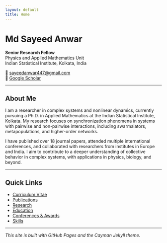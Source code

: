```yaml
---
layout: default
title: Home
---
```


# Md Sayeed Anwar

**Senior Research Fellow**  
Physics and Applied Mathematics Unit  
Indian Statistical Institute, Kolkata, India  

📧 [sayeedanwar447@gmail.com](mailto:sayeedanwar447@gmail.com)  
🔗 [Google Scholar](https://scholar.google.com/citations?user=rB9wRbYAAAAJ&hl=en&oi=ao)

---

## About Me

I am a researcher in complex systems and nonlinear dynamics, currently pursuing a Ph.D. in Applied Mathematics at the Indian Statistical Institute, Kolkata. My research focuses on synchronization phenomena in systems with pairwise and non-pairwise interactions, including swarmalators, metapopulations, and higher-order networks.

I have published over 18 journal papers, attended multiple international conferences, and collaborated with researchers from institutes in Europe and India. I aim to contribute to a deeper understanding of collective behavior in complex systems, with applications in physics, biology, and beyond.

---

## Quick Links
- [Curriculum Vitae](cv.md)
- [Publications](publications.md)
- [Research](research.md)
- [Education](education.md)
- [Conferences & Awards](honors.md)
- [Skills](skills.md)

---

_This site is built with GitHub Pages and the Cayman Jekyll theme._
